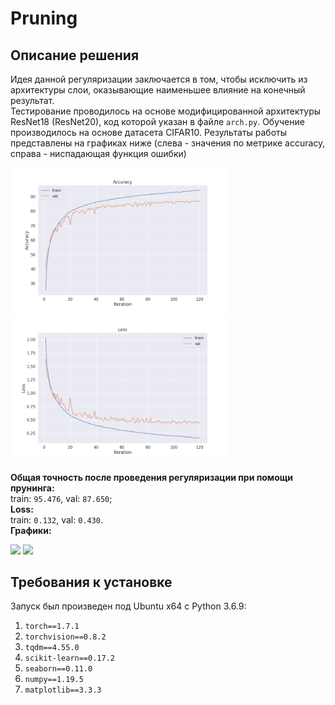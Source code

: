 # Pruning

## Описание решения

Идея данной регуляризации заключается в том, чтобы исключить из архитектуры слои, оказывающие наименьшее влияние на конечный результат.    
Тестирование проводилось на основе модифицированной архитектуры ResNet18 (ResNet20), код которой указан в файле `arch.py`. 
Обучение производилось на основе датасета CIFAR10. Результаты работы представлены на графиках ниже (слева - значения по метрике accuracy, справа - ниспадающая функция ошибки)
<p float="left">
  <img src="/accuracy.png" width="350" />
  <img src="/losses.png" width="350" />
</p>

**Общая точность после проведения регуляризации при помощи прунинга:**     
train: `95.476`, val: `87.650`;    
**Loss:**     
train: `0.132`, val: `0.430`.    
**Графики:**    
<p float="left">
  <img src="/accuracy_new.png" width="350" />
  <img src="/losses_new.png" width="350" />
</p>

## Требования к установке
Запуск был произведен под Ubuntu x64 c Python 3.6.9:
1. `torch==1.7.1`
2. `torchvision==0.8.2`
3. `tqdm==4.55.0`
4. `scikit-learn==0.17.2`
5. `seaborn==0.11.0`
6. `numpy==1.19.5`
7. `matplotlib==3.3.3`

